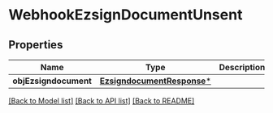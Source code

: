 # WebhookEzsignDocumentUnsent

## Properties
Name | Type | Description | Notes
------------ | ------------- | ------------- | -------------
**objEzsigndocument** | [**EzsigndocumentResponse***](EzsigndocumentResponse.md) |  | 

[[Back to Model list]](../README.md#documentation-for-models) [[Back to API list]](../README.md#documentation-for-api-endpoints) [[Back to README]](../README.md)



